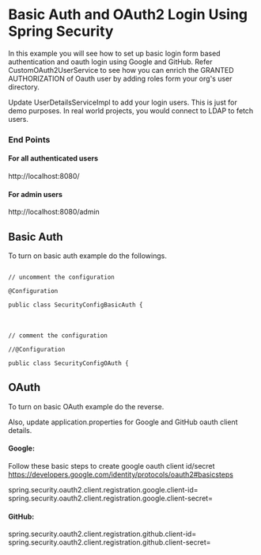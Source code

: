 # Basic Auth and OAuth2 Login Using Spring Security
In this example you will see how to set up basic login form based 
authentication and oauth login using Google and GitHub. Refer CustomOAuth2UserService
to see how you can enrich the GRANTED AUTHORIZATION of Oauth user by adding roles form your org's user directory.


Update UserDetailsServiceImpl to add your login users. This is just for demo purposes. In real world projects, you would connect to LDAP to fetch users.

### End Points
#### For all authenticated users
http://localhost:8080/
#### For admin users
http://localhost:8080/admin

## Basic Auth
To turn on basic auth example do the followings.

<code>
// uncomment the configuration<br>
@Configuration<br>
public class SecurityConfigBasicAuth {
</code>
<br />
<br />


<code>
// comment the configuration<br>
//@Configuration<br>
public class SecurityConfigOAuth {
</code>

## OAuth
To turn on basic OAuth example do the reverse.

Also, update application.properties for Google and GitHub oauth client details.

#### Google:
Follow these basic steps to create google oauth client id/secret
https://developers.google.com/identity/protocols/oauth2#basicsteps

spring.security.oauth2.client.registration.google.client-id=<br>
spring.security.oauth2.client.registration.google.client-secret=

#### GitHub:
spring.security.oauth2.client.registration.github.client-id=<br>
spring.security.oauth2.client.registration.github.client-secret=

